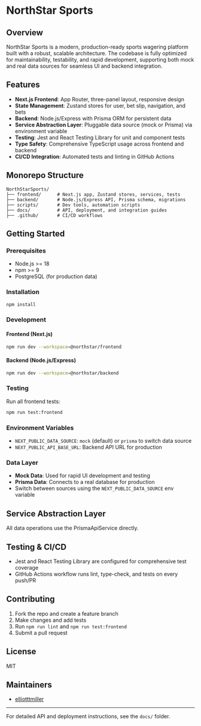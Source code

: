 # NorthStar Sports

## Overview
NorthStar Sports is a modern, production-ready sports wagering platform built with a robust, scalable architecture. The codebase is fully optimized for maintainability, testability, and rapid development, supporting both mock and real data sources for seamless UI and backend integration.

## Features
- **Next.js Frontend**: App Router, three-panel layout, responsive design
- **State Management**: Zustand stores for user, bet slip, navigation, and bets
- **Backend**: Node.js/Express with Prisma ORM for persistent data
- **Service Abstraction Layer**: Pluggable data source (mock or Prisma) via environment variable
- **Testing**: Jest and React Testing Library for unit and component tests
- **Type Safety**: Comprehensive TypeScript usage across frontend and backend
- **CI/CD Integration**: Automated tests and linting in GitHub Actions

## Monorepo Structure
```
NorthStarSports/
├── frontend/      # Next.js app, Zustand stores, services, tests
├── backend/       # Node.js/Express API, Prisma schema, migrations
├── scripts/       # Dev tools, automation scripts
├── docs/          # API, deployment, and integration guides
├── .github/       # CI/CD workflows
```

## Getting Started
### Prerequisites
- Node.js >= 18
- npm >= 9
- PostgreSQL (for production data)

### Installation
```sh
npm install
```

### Development
#### Frontend (Next.js)
```sh
npm run dev --workspace=@northstar/frontend
```
#### Backend (Node.js/Express)
```sh
npm run dev --workspace=@northstar/backend
```

### Testing
Run all frontend tests:
```sh
npm run test:frontend
```

### Environment Variables
- `NEXT_PUBLIC_DATA_SOURCE`: `mock` (default) or `prisma` to switch data source
- `NEXT_PUBLIC_API_BASE_URL`: Backend API URL for production

### Data Layer
- **Mock Data**: Used for rapid UI development and testing
- **Prisma Data**: Connects to a real database for production
- Switch between sources using the `NEXT_PUBLIC_DATA_SOURCE` env variable

## Service Abstraction Layer
All data operations use the PrismaApiService directly.

## Testing & CI/CD
- Jest and React Testing Library are configured for comprehensive test coverage
- GitHub Actions workflow runs lint, type-check, and tests on every push/PR

## Contributing
1. Fork the repo and create a feature branch
2. Make changes and add tests
3. Run `npm run lint` and `npm run test:frontend`
4. Submit a pull request

## License
MIT

## Maintainers
- [elliotttmiller](https://github.com/elliotttmiller)

---

For detailed API and deployment instructions, see the `docs/` folder.
